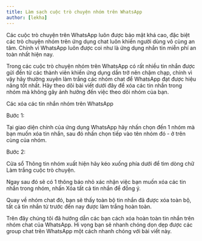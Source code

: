 ```yaml
---
title: Làm sạch cuộc trò chuyện nhóm trên WhatsApp
author: [lekha]
---
```

Các cuộc trò chuyện trên WhatsApp luôn được bảo mật khá cao, đặc biệt các trò chuyện nhóm trên ứng dụng chat luôn khiến người dùng vô cùng an tâm. Chính vì WhatsApp luôn được coi như là ứng dụng nhắn tin miễn phí an toàn nhất hiện nay.

Trong các cuộc trò chuyện nhóm trên WhatsApp có rất nhiều tin nhắn được gửi đến từ các thành viên khiến ứng dụng dần trở nên chậm chạp, chính vì vậy hãy thường xuyên làm trắng các nhóm chat để WhatsApp đạt được hiệu năng tốt nhất. Hãy theo dõi bài viết dưới đây để xóa các tin nhắn trong nhóm mà không gây ảnh hưởng đến việc theo dõi nhóm của bạn.

Các xóa các tin nhắn nhóm trên WhatsApp

Bước 1:

Tại giao diện chính của ứng dụng WhatsApp hãy nhấn chọn đến 1 nhóm mà bạn muốn xóa tin nhắn, sau đó nhấn chọn tiếp vào tên nhóm đó - ở trên cùng của nhóm.


Bước 2:

Cửa sổ Thông tin nhóm xuất hiện hãy kéo xuống phía dưới để tìm dòng chữ Làm trắng cuộc trò chuyện.

Ngay sau đó sẽ có 1 thông báo nhỏ xác nhận việc bạn muốn xóa các tin nhắn trong nhóm, nhấn Xóa tất cả tin nhắn để đồng ý.

Quay về nhóm chat đó, bạn sẽ thấy toàn bộ tin nhắn đã được xóa toàn bộ, tất cả tin nhắn từ trước đến nay được làm trắng hoàn toàn.

Trên đây chúng tôi đã hướng dẫn các bạn cách xóa hoàn toàn tin nhắn trên nhóm chat của WhatsApp. Hi vọng bạn sẽ nhanh chóng dọn dẹp được các group chat trên WhatsApp một cách nhanh chóng với bài viết này.